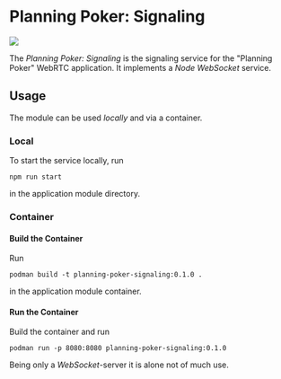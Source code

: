 # Planning Poker: Signaling

![](https://img.shields.io/badge/Planning_Poker:Signaling-0.1.0-green)

The _Planning Poker: Signaling_ is the signaling service for the "Planning Poker" WebRTC application. It implements a
_Node_ _WebSocket_ service.

## Usage

The module can be used _locally_ and via a container.

### Local

To start the service locally, run

```shell
npm run start
```

in the application module directory.

### Container

#### Build the Container

Run

```shell
podman build -t planning-poker-signaling:0.1.0 .
```

in the application module container.

#### Run the Container

Build the container and run

```shell
podman run -p 8080:8080 planning-poker-signaling:0.1.0
```

Being only a _WebSocket_-server it is alone not of much use.
